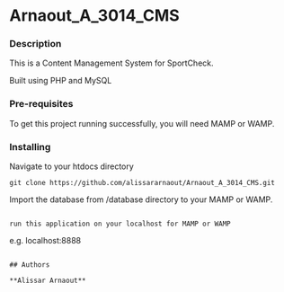 # Arnaout_A_3014_CMS

### Description
This is a Content Management System for SportCheck.

Built using PHP and MySQL

### Pre-requisites
To get this project running successfully, you will need MAMP or WAMP.


### Installing

Navigate to your htdocs directory

```
git clone https://github.com/alissararnaout/Arnaout_A_3014_CMS.git
```

Import the database from /database directory to your MAMP or WAMP.
```

run this application on your localhost for MAMP or WAMP
```
e.g. localhost:8888
```

## Authors

**Alissar Arnaout**

